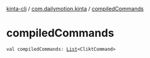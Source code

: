[kinta-cli](../index.md) / [com.dailymotion.kinta](index.md) / [compiledCommands](./compiled-commands.md)

# compiledCommands

`val compiledCommands: `[`List`](https://kotlinlang.org/api/latest/jvm/stdlib/kotlin.collections/-list/index.html)`<CliktCommand>`